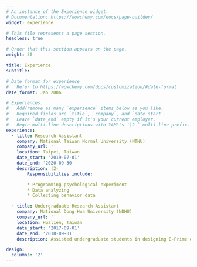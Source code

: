 ```yaml
---
# An instance of the Experience widget.
# Documentation: https://wowchemy.com/docs/page-builder/
widget: experience

# This file represents a page section.
headless: true

# Order that this section appears on the page.
weight: 30

title: Experience
subtitle:

# Date format for experience
#   Refer to https://wowchemy.com/docs/customization/#date-format
date_format: Jan 2006

# Experiences.
#   Add/remove as many `experience` items below as you like.
#   Required fields are `title`, `company`, and `date_start`.
#   Leave `date_end` empty if it's your current employer.
#   Begin multi-line descriptions with YAML's `|2-` multi-line prefix.
experience:
  - title: Research Assistant
    company: National Taiwan Normal University (NTNU)
    company_url: ''
    location: Taipei, Taiwan
    date_start: '2019-07-01'
    date_end: '2020-09-30'
    description: |2-
        Responsibilities include:

        * Programming psychological experiment
        * Data analyzing
        * Collecting behavior data

  - title: Undergraduate Research Assistant
    company: National Dong Hwa University (NDHU)
    company_url: ''
    location: Hualien, Taiwan
    date_start: '2017-09-01'
    date_end: '2018-09-01'
    description: Assisted undergraduate students in designing E-Prime experiments, assisted with ERPs study and data collection.

design:
  columns: '2'
---
```

